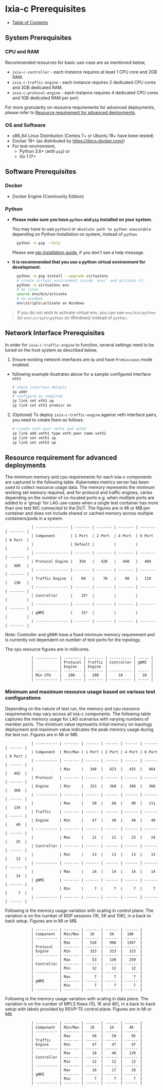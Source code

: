 # Ixia-c Prerequisites

* [Table of Contents](readme.md)

## System Prerequisites

### CPU and RAM

Recommended resources for basic use-case are as mentioned below,

- `ixia-c-controller`      - each instance requires at least 1 CPU core and 2GB RAM.
- `ixia-c-traffic-engine`  - each instance requires 2 dedicated CPU cores and 3GB dedicated RAM.
- `ixia-c-protocol-engine` - each instance requires 4 dedicated CPU cores and 1GB dedicated RAM per port.

For more granularity on resource requirements for advanced deployments, please refer to [Resource requirement for advanced deployments](#resource-requirement-for-advanced-deployments).

### OS and Software

- x86_64 Linux Distribution (Centos 7+ or Ubuntu 18+ have been tested)
- Docker 19+ (as distributed by https://docs.docker.com/)
- For test-environment,
  - Python 3.6+ (with `pip`) or
  - Go 1.17+

## Software Prerequisites

### Docker
- Docker Engine (Community Edition)

### Python

  - **Please make sure you have `python` and `pip` installed on your system.**

    You may have to use `python3` or `absolute path to python executable` depending on Python Installation on system, instead of `python`.

    ```sh
      python -m pip --help
    ```
    
    Please see [pip installation guide](https://pip.pypa.io/en/stable/installing/), if you don't see a help message.

  - **It is recommended that you use a python virtual environment for development.**

      ```sh
        python -m pip install --upgrade virtualenv
        # create virtual environment inside `env/` and activate it.
        python -m virtualenv env
        # on linux
        source env/bin/activate
        # on windows
        env\Scripts\activate on Windows
    ```

> If you do not wish to activate virtual env, you can use `env/bin/python` (or `env\scripts\python` on Windows) instead of `python`.


## Network Interface Prerequisites

In order for `ixia-c-traffic-engine` to function, several settings need to be tuned on the host system as described below.

1. Ensure existing network interfaces are `Up` and have `Promiscuous` mode enabled.
- following example illustrates above for a sample configured interface `eth1`

   ```sh
   # check interface details
   ip addr
   # configure as required
   ip link set eth1 up
   ip link set eth1 promisc on
   ```

2. (Optional) To deploy `ixia-c-traffic-engine` against veth interface pairs, you need to create them as follows:

   ```sh
   # create veth pair veth1 and veth2
   ip link add veth1 type veth peer name veth2
   ip link set veth1 up
   ip link set veth2 up
   ```

## Resource requirement for advanced deployments

The minimum memory and cpu requirements for each ixia-c components are captured in the following table. Kubernetes metrics server has been used to collect resource usage data. The memory represents the minimum working set memory required, and for protocol and traffic engines, varies depending on the number of co-located ports e.g. when multiple ports are added to a 'group' for LAG use-cases when a single test container has more than one test NIC connected to the DUT. The figures are in Mi or MB per container and does not include shared or cached memory across multiple containers/pods in a system.

                | --------------- | ------- | ------- | ------- | ------- | ------- |
                | Component       | 1 Port  | 2 Port  | 4 Port  | 6 Port  | 8 Port  |
                |                 | Default |         |         |         |         |
                | --------------- | ------- | ------- | ------- | ------- | ------- |
                | Protocol Engine |   350   |   420   |   440   |   460   |   480   |
                | --------------- | ------- | ------- | ------- | ------- | ------- |
                | Traffic Engine  |    60   |    70   |    90   |   110   |   130   |
                | --------------- | ------- | ------- | ------- | ------- | ------- |
                | Controller      |    25*  |         |         |         |         |
                | --------------- | ------- | ------- | ------- | ------- | ------- |
                | gNMI            |    15*  |         |         |         |         |
                | --------------- | ------- | ------- | ------- | ------- | ------- |

Note: Controller and gNMI have a fixed minimum memory requirement and is currently not dependent on number of test ports for the topology.

The cpu resource figures are in millicores.

                | ---------- | -------- | ------- | ---------- | ----- |
                |            | Protocol | Traffic | Controller | gNMI  |
                |            | Engine   | Engine  |            |       |
                | ---------- | -------- | ------- | ---------- | ----- |
                | Min CPU    |   200    |   200   |     10     |   10  |
                | ---------- | -------- | ------- | ---------- | ----- |

### Minimum and maximum resource usage based on various test configurations

Depending on the nature of test run, the memory and cpu resource requirements may vary across all ixia-c components. The following table captures the memory usage for LAG scenarios with varying numbers of member ports. The minimum value represents initial memory on topology deployment and maximum value indicates the peak memory usage during the test run. Figures are in Mi or MB.

                | ---------- | ------- | ------ | ------ | ------ | ------ | ------ |
                | Component  | Min/Max | 1 Port | 2 Port | 4 Port | 6 Port | 8 Port |
                | ---------- | ------- | ------ | ------ | ------ | ------ | ------ |
                |            | Max     |   348  |   423  |   455  |   464  |   492  |
                | Protocol   | ------- | ------ | ------ | ------ | ------ | ------ |
                | Engine     | Min     |   323  |   360  |   360  |   360  |   360  |
                | ---------- | ------- | ------ | ------ | ------ | ------ | ------ |
                |            | Max     |    58  |    68  |    90  |   111  |   134  |
                | Traffic    | ------- | ------ | ------ | ------ | ------ | ------ |
                | Engine     | Min     |    47  |    49  |    49  |    49  |    49  |
                | ---------- | ------- | ------ | ------ | ------ | ------ | ------ |
                |            | Max     |    21  |    21  |    23  |    24  |    25  |
                | Controller | ------- | ------ | ------ | ------ | ------ | ------ |
                |            | Min     |    13  |    13  |    13  |    13  |    13  |
                | ---------- | ------- | ------ | ------ | ------ | ------ | ------ |
                |            | Max     |    14  |    14  |    14  |    14  |    14  |
                | gNMI       | ------- | ------ | ------ | ------ | ------ | ------ |
                |            | Min     |     7  |     7  |     7  |     7  |     7  |
                | ---------- | ------- | ------ | ------ | ------ | ------ | ------ |

Following is the memory usage variation with scaling in control plane. The variation is on the number of BGP sessions (1K, 5K and 10K), in a back to back setup. Figures are in Mi or MB.

                | ---------- | ------- | ------ | ------ | ------ |
                | Component  | Min/Max |   1K   |   5K   |  10K   |
                | ---------- | ------- | ------ | ------ | ------ |
                |            | Max     |   516  |   906  |  1367  |
                | Protocol   | ------- | ------ | ------ | ------ |
                | Engine     | Min     |   323  |   323  |   323  |
                | ---------- | ------- | ------ | ------ | ------ |
                |            | Max     |    53  |   149  |   259  |
                | Controller | ------- | ------ | ------ | ------ |
                |            | Min     |    12  |    12  |    12  |
                | ---------- | ------- | ------ | ------ | ------ |
                |            | Max     |     7  |     7  |     7  |
                | gNMI       | ------- | ------ | ------ | ------ |
                |            | Min     |     7  |     7  |     7  |
                | ---------- | ------- | ------ | ------ | ------ |

Following is the memory usage variation with scaling in data plane. The variation is on the number of MPLS flows (10, 1K and 4K), in a back to back setup with labels provided by RSVP-TE control plane. Figures are in Mi or MB.

                | ---------- | ------- | ------ | ------ | ------ |
                | Component  | Min/Max |   10   |   1K   |   4K   |
                | ---------- | ------- | ------ | ------ | ------ |
                |            | Max     |    58  |    59  |    95  |
                | Traffic    | ------- | ------ | ------ | ------ |
                | Engine     | Min     |    47  |    47  |    47  |
                | ---------- | ------- | ------ | ------ | ------ |
                |            | Max     |    18  |    46  |   120  |
                | Controller | ------- | ------ | ------ | ------ |
                |            | Min     |    12  |    12  |    12  |
                | ---------- | ------- | ------ | ------ | ------ |
                |            | Max     |    10  |    17  |    28  |
                | gNMI       | ------- | ------ | ------ | ------ |
                |            | Min     |     7  |     7  |     7  |
                | ---------- | ------- | ------ | ------ | ------ |

